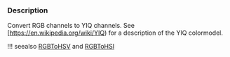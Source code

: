 ### Description
Convert RGB channels to YIQ channels. See [https://en.wikipedia.org/wiki/YIQ) for a description of the YIQ colormodel.

!!! seealso
    [RGBToHSV](/Cxx/Images/RGBToHSV) and [RGBToHSI](/Cxx/Images/RGBToHSI)
